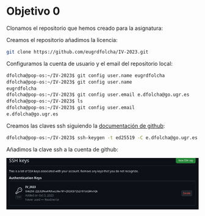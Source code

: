 # Objetivo 0

Clonamos el repositorio que hemos creado para la asignatura:

Creamos el repositorio añadimos la licencia:

```bash
git clone https://github.com/eugrdfolcha/IV-2023.git

```
Configuramos la cuenta de usuario y el email del repositorio local:

```bash
dfolcha@pop-os:~/IV-2023$ git config user.name eugrdfolcha
dfolcha@pop-os:~/IV-2023$ git config user.name
eugrdfolcha
dfolcha@pop-os:~/IV-2023$ git config user.email e.dfolcha@go.ugr.es
dfolcha@pop-os:~/IV-2023$ ls
dfolcha@pop-os:~/IV-2023$ git config user.email
e.dfolcha@go.ugr.es
```
Creamos las claves ssh siguiendo la [documentación de github](https://docs.github.com/en/authentication/connecting-to-github-with-ssh):

```bash
dfolcha@pop-os:~/IV-2023$ ssh-keygen -t ed25519 -C e.dfolcha@go.ugr.es
```
Añadimos la clave ssh a la cuenta de github:

![](./img/Obj_0.png)


